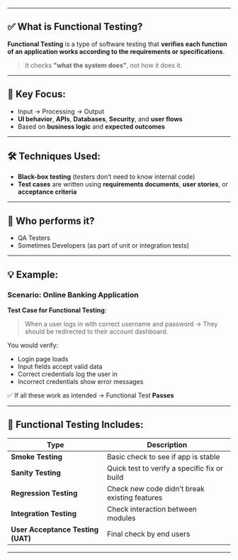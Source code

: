 
---

## ✅ What is Functional Testing?

**Functional Testing** is a type of software testing that **verifies each function of an application works according to the requirements or specifications**.

> It checks **"what the system does"**, not how it does it.

---

## 🧪 Key Focus:

* Input → Processing → Output
* **UI behavior**, **APIs**, **Databases**, **Security**, and **user flows**
* Based on **business logic** and **expected outcomes**

---

## 🛠️ Techniques Used:

* **Black-box testing** (testers don’t need to know internal code)
* **Test cases** are written using **requirements documents**, **user stories**, or **acceptance criteria**

---

## 👤 Who performs it?

* QA Testers
* Sometimes Developers (as part of unit or integration tests)

---

## 💡 Example:

### Scenario: Online Banking Application

**Test Case for Functional Testing**:

> When a user logs in with correct username and password → They should be redirected to their account dashboard.

You would verify:

* Login page loads
* Input fields accept valid data
* Correct credentials log the user in
* Incorrect credentials show error messages

✅ If all these work as intended → Functional Test **Passes**

---

## 🔁 Functional Testing Includes:

| Type                              | Description                                   |
| --------------------------------- | --------------------------------------------- |
| **Smoke Testing**                 | Basic check to see if app is stable           |
| **Sanity Testing**                | Quick test to verify a specific fix or build  |
| **Regression Testing**            | Check new code didn’t break existing features |
| **Integration Testing**           | Check interaction between modules             |
| **User Acceptance Testing (UAT)** | Final check by end users                      |

---

